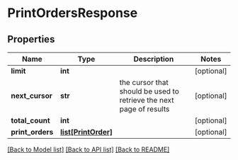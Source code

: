# PrintOrdersResponse

## Properties
Name | Type | Description | Notes
------------ | ------------- | ------------- | -------------
**limit** | **int** |  | [optional] 
**next_cursor** | **str** | the cursor that should be used to retrieve the next page of results | [optional] 
**total_count** | **int** |  | [optional] 
**print_orders** | [**list[PrintOrder]**](PrintOrder.md) |  | [optional] 

[[Back to Model list]](../README.md#documentation-for-models) [[Back to API list]](../README.md#documentation-for-api-endpoints) [[Back to README]](../README.md)


